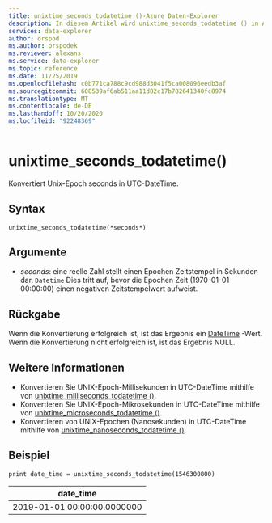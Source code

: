```yaml
---
title: unixtime_seconds_todatetime ()-Azure Daten-Explorer
description: In diesem Artikel wird unixtime_seconds_todatetime () in Azure Daten-Explorer beschrieben.
services: data-explorer
author: orspod
ms.author: orspodek
ms.reviewer: alexans
ms.service: data-explorer
ms.topic: reference
ms.date: 11/25/2019
ms.openlocfilehash: c0b771ca788c9cd988d3041f5ca008096eedb3af
ms.sourcegitcommit: 608539af6ab511aa11d82c17b782641340fc8974
ms.translationtype: MT
ms.contentlocale: de-DE
ms.lasthandoff: 10/20/2020
ms.locfileid: "92248369"
---
```

# <a name="unixtime_seconds_todatetime"></a>unixtime_seconds_todatetime()

Konvertiert Unix-Epoch seconds in UTC-DateTime.

## <a name="syntax"></a>Syntax

`unixtime_seconds_todatetime(*seconds*)`

## <a name="arguments"></a>Argumente

* *seconds*: eine reelle Zahl stellt einen Epochen Zeitstempel in Sekunden dar. `Datetime` Dies tritt auf, bevor die Epochen Zeit (1970-01-01 00:00:00) einen negativen Zeitstempelwert aufweist.

## <a name="returns"></a>Rückgabe

Wenn die Konvertierung erfolgreich ist, ist das Ergebnis ein [DateTime](./scalar-data-types/datetime.md) -Wert. Wenn die Konvertierung nicht erfolgreich ist, ist das Ergebnis NULL.

## <a name="see-also"></a>Weitere Informationen

* Konvertieren Sie UNIX-Epoch-Millisekunden in UTC-DateTime mithilfe von [unixtime_milliseconds_todatetime ()](unixtime-milliseconds-todatetimefunction.md).
* Konvertieren Sie UNIX-Epoch-Mikrosekunden in UTC-DateTime mithilfe von [unixtime_microseconds_todatetime ()](unixtime-microseconds-todatetimefunction.md).
* Konvertieren von UNIX-Epochen (Nanosekunden) in UTC-DateTime mithilfe von [unixtime_nanoseconds_todatetime ()](unixtime-nanoseconds-todatetimefunction.md).

## <a name="example"></a>Beispiel

<!-- csl: https://help.kusto.windows.net/Samples  -->
```kusto
print date_time = unixtime_seconds_todatetime(1546300800)
```

|date_time|
|---|
|2019-01-01 00:00:00.0000000|

